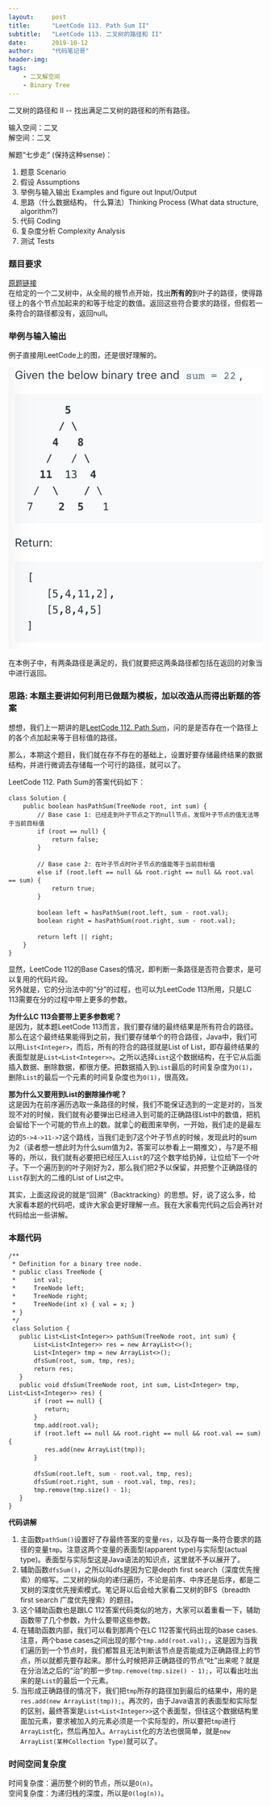 ```yaml
---
layout:     post
title:      "LeetCode 113. Path Sum II"
subtitle:   "LeetCode 113. 二叉树的路径和 II"
date:       2019-10-12
author:     "代码笔记哥"
header-img:
tags:
    - 二叉解空间
    - Binary Tree
---
```

二叉树的路径和 II -- 找出满足二叉树的路径和的所有路径。

输入空间：二叉  
解空间：二叉

解题“七步走” (保持这种sense)：  
1. 题意 Scenario
2. 假设 Assumptions
3. 举例与输入输出 Examples and figure out Input/Output
4. 思路（什么数据结构， 什么算法）Thinking Process (What data structure, algorithm?)
5. 代码 Coding
6. 复杂度分析 Complexity Analysis
7. 测试 Tests

### 题目要求
[原题链接](https://leetcode.com/problems/path-sum-ii/)  
在给定的一个二叉树中，从全局的根节点开始，找出**所有的**到叶子的路径，使得路径上的各个节点加起来的和等于给定的数值。返回这些符合要求的路径，但假若一条符合的路径都没有，返回null。

### 举例与输入输出
例子直接用LeetCode上的图，还是很好理解的。

![oh-my-zsh](/img/in-post/20191012-lc-113/lc113.png)

在本例子中，有两条路径是满足的，我们就要把这两条路径都包括在返回的对象当中进行返回。

### 思路: 本题主要讲如何利用已做题为模板，加以改造从而得出新题的答案
想想，我们上一期讲的是[LeetCode 112. Path Sum](../../../../2019/10/11/LC-112-path-sum/)，问的是是否存在一个路径上的各个点加起来等于目标值的路径。

那么，本期这个题目，我们就在存不存在的基础上，设置好要存储最终结果的数据结构，并进行微调去存储每一个可行的路径，就可以了。

LeetCode 112. Path Sum的答案代码如下：
```
class Solution {
    public boolean hasPathSum(TreeNode root, int sum) {
        // Base case 1: 已经走到叶子节点之下的null节点，发现叶子节点的值无法等于当前目标值
        if (root == null) {
            return false;
        }

        // Base case 2: 在叶子节点时叶子节点的值能等于当前目标值
        else if (root.left == null && root.right == null && root.val == sum) {
            return true;
        }

        boolean left = hasPathSum(root.left, sum - root.val);
        boolean right = hasPathSum(root.right, sum - root.val);

        return left || right;
    }
}
```
显然，LeetCode 112的Base Cases的情况，即判断一条路径是否符合要求，是可以复用的代码片段。  
另外就是，它的分治法中的“分”的过程，也可以为LeetCode 113所用，只是LC 113需要在分的过程中带上更多的参数。

**为什么LC 113会要带上更多参数呢？**  
是因为，就本题LeetCode 113而言，我们要存储的最终结果是所有符合的路径。那么在这个最终结果能得到之前，我们要存储单个的符合路径，Java中，我们可以用`List<Integer>`，而后，所有的符合的路径就是List of List，即存最终结果的表面型就是`List<List<Integer>>`。之所以选择`List`这个数据结构，在于它从后面插入数据、删除数据，都很方便。把数据插入到`List`最后的时间复杂度为`O(1)`，删除`List`的最后一个元素的时间复杂度也为`O(1)`，很高效。

**那为什么又要用到List的删除操作呢？**  
这是因为在前序遍历选取一条路径的时候，我们不能保证选到的一定是对的，当发现不对的时候，我们就有必要弹出已经进入到可能的正确路径List中的数值，把机会留给下一个可能的节点上的数。就拿👆的截图来举例，一开始，我们走的是最左边的`5->4->11->7`这个路线，当我们走到7这个叶子节点的时候，发现此时的sum为2（读者想一想此时为什么sum值为2，答案可以参看上一期推文），与7是不相等的，所以，我们就有必要把已经压入`List`的7这个数字给扔掉，让位给下一个叶子。下一个遍历到的叶子刚好为2，那么我们把2予以保留，并把整个正确路径的`List`存到大的二维的List of List之中。

其实，上面这段说的就是“回溯”（Backtracking）的思想。好，说了这么多，给大家看本题的代码吧，或许大家会更好理解一点。我在大家看完代码之后会再针对代码给出一些讲解。

### 本题代码
```
/**
 * Definition for a binary tree node.
 * public class TreeNode {
 *     int val;
 *     TreeNode left;
 *     TreeNode right;
 *     TreeNode(int x) { val = x; }
 * }
 */
 class Solution {
   public List<List<Integer>> pathSum(TreeNode root, int sum) {
       List<List<Integer>> res = new ArrayList<>();
       List<Integer> tmp = new ArrayList<>();
       dfsSum(root, sum, tmp, res);
       return res;
   }
   public void dfsSum(TreeNode root, int sum, List<Integer> tmp, List<List<Integer>> res) {
       if (root == null) {
          return;
       }
       tmp.add(root.val);
       if (root.left == null && root.right == null && root.val == sum) {
          res.add(new ArrayList(tmp));
       }

       dfsSum(root.left, sum - root.val, tmp, res);
       dfsSum(root.right, sum - root.val, tmp, res);
       tmp.remove(tmp.size() - 1);
   }
}
```

**代码讲解**
1. 主函数`pathSum()`设置好了存最终答案的变量`res`，以及存每一条符合要求的路径的变量`tmp`。注意这两个变量的表面型(apparent type)与实际型(actual type)。表面型与实际型这是Java语法的知识点，这里就不予以展开了。
2. 辅助函数`dfsSum()`，之所以叫dfs是因为它是depth first search（深度优先搜索）的缩写。二叉树的纵向的递归遍历，不论是前序、中序还是后序，都是二叉树的深度优先搜索模式。笔记哥以后会给大家看二叉树的BFS（breadth first search 广度优先搜索）的题目。
3. 这个辅助函数也是跟LC 112答案代码类似的地方，大家可以着重看一下，辅助函数带了几个参数，为什么要带这些参数。
4. 在辅助函数内部，我们可以看到那两个在LC 112答案代码出现的base cases. 注意，两个base cases之间出现的那个`tmp.add(root.val);`，这是因为当我们遍历到一个节点时，我们都暂且无法判断该节点是否能成为正确路径上的节点，所以就都先要存起来。那什么时候把非正确路径的节点“吐”出来呢？就是在分治法之后的“治”的那一步`tmp.remove(tmp.size() - 1);`，可以看出吐出来的是`List`的最后一个元素。
5. 当形成正确路径的情况下，我们把`tmp`所存的路径加到最后的结果中，用的是`res.add(new ArrayList(tmp));`。再次的，由于Java语言的表面型和实际型的区别，最终答案是`List<List<Integer>>`这个表面型，但往这个数据结构里面加元素，要求被加入的元素必须是一个实际型的，所以要把`tmp`进行`ArrayList`化，然后再加入。`ArrayList`化的方法也很简单，就是`new ArrayList(某种Collection Type)`就可以了。

### 时间空间复杂度
时间复杂度：遍历整个树的节点，所以是`O(n)`。  
空间复杂度：为递归栈的深度，所以是`O(log(n))`。
